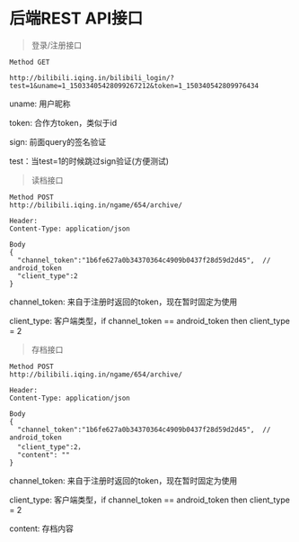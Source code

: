 # 后端REST API接口

> 登录/注册接口

```
Method GET

http://bilibili.iqing.in/bilibili_login/?test=1&uname=1_15033405428099267212&token=1_150340542809976434
```

uname: 用户昵称

token:  合作方token，类似于id

sign: 前面query的签名验证

test：当test=1的时候跳过sign验证\(方便测试\)

> 读档接口

```
Method POST
http://bilibili.iqing.in/ngame/654/archive/

Header:
Content-Type: application/json

Body
{
  "channel_token":"1b6fe627a0b34370364c4909b0437f28d59d2d45",  // android_token
  "client_type":2
}
```

channel_token: 来自于注册时返回的token，现在暂时固定为使用

client_type: 客户端类型，if channel_token == android_token then  client_type = 2

> 存档接口

```
Method POST
http://bilibili.iqing.in/ngame/654/archive/

Header:
Content-Type: application/json

Body
{
  "channel_token":"1b6fe627a0b34370364c4909b0437f28d59d2d45",  // android_token
  "client_type":2，
  "content": ""
}
```

channel_token: 来自于注册时返回的token，现在暂时固定为使用

client_type: 客户端类型，if channel_token == android_token then  client_type = 2

content: 存档内容
